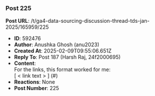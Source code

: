 ### Post 225
**Post URL**: /t/ga4-data-sourcing-discussion-thread-tds-jan-2025/165959/225
- **ID**: 592476
- **Author**: Anushka Ghosh (anu2023)
- **Created At**: 2025-02-09T09:55:06.651Z
- **Reply To**: Post 187 (Harsh Raj, 24f2000695)
- **Content**:  
  For the links, this format worked for me:<br>
[ &lt; link text &gt; ] (#)
- **Reactions**: None
- **Post Number**: 225

